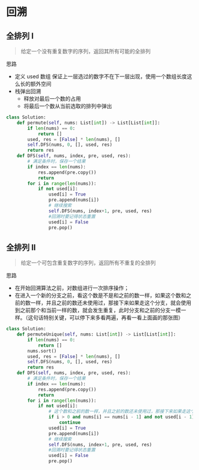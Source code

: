 # 回溯

## 全排列 I

> 给定一个没有重复数字的序列，返回其所有可能的全排列

思路

- 定义 used 数组
  保证上一层选过的数字不在下一层出现，使用一个数组长度这么长的额外空间
- 栈弹出回溯
  - 释放对最后一个数的占用
  - 将最后一个数从当前选取的排列中弹出

```python
class Solution:
    def permute(self, nums: List[int]) -> List[List[int]]:
        if len(nums) == 0:
            return []
        used, res = [False] * len(nums), []
        self.DFS(nums, 0, [], used, res)
        return res
    def DFS(self, nums, index, pre, used, res):
        # 满足条件时，保存一个结果
        if index == len(nums):
            res.append(pre.copy())
            return
        for i in range(len(nums)):
            if not used[i]:
                used[i] = True
                pre.append(nums[i])
                # 继续搜索
                self.DFS(nums, index+1, pre, used, res)
                #回溯时要记得状态重置
                used[i] = False
                pre.pop()
```

## 全排列 II

> 给定一个可包含重复数字的序列，返回所有不重复的全排列

思路

- 在开始回溯算法之前，对数组进行一次排序操作；
- 在进入一个新的分支之前，看这个数是不是和之前的数一样，如果这个数和之前的数一样，并且之前的数还未使用过，那接下来如果走这个分支，就会使用到之前那个和当前一样的数，就会发生重复，此时分支和之前的分支一模一样。（这句话特别关键，可以停下来多看两遍，再看一看上面画的那张图）

```python
class Solution:
    def permuteUnique(self, nums: List[int]) -> List[List[int]]:
        if len(nums) == 0: 
            return []
        nums.sort()
        used, res = [False] * len(nums), []
        self.DFS(nums, 0, [], used, res)
        return res
    def DFS(self, nums, index, pre, used, res):
        # 满足条件时，保存一个结果
        if index == len(nums):
            res.append(pre.copy())
            return
        for i in range(len(nums)):
            if not used[i]:
                # 这个数和之前的数一样，并且之前的数还未使用过，那接下来如果走这个分支，就会使用到之前那个和当前一样的数，就会发生重复
                if i > 0 and nums[i] == nums[i - 1] and not used[i - 1]:
                    continue
                used[i] = True
                pre.append(nums[i])
                # 继续搜索
                self.DFS(nums, index+1, pre, used, res)
                #回溯时要记得状态重置
                used[i] = False
                pre.pop()
```
